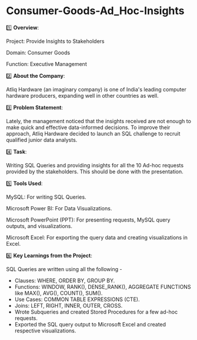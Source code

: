 # Consumer-Goods-Ad_Hoc-Insights
1️⃣ **Overview**:

Project: Provide Insights to Stakeholders

Domain: Consumer Goods

Function: Executive Management

2️⃣ **About the Company**:

Atliq Hardware (an imaginary company) is one of India's leading computer hardware producers, expanding well in other countries as well.

3️⃣ **Problem Statement**:

Lately, the management noticed that the insights received are not enough to make quick and effective data-informed decisions. To improve their approach, Atliq Hardware decided to launch an SQL challenge to recruit qualified junior data analysts.

4️⃣ **Task**:

Writing SQL Queries and providing insights for all the 10 Ad-hoc requests provided by the stakeholders. This should be done with the presentation.

5️⃣ **Tools Used**:

MySQL: For writing SQL Queries.

Microsoft Power BI: For Data Visualizations.

Microsoft PowerPoint (PPT): For presenting requests, MySQL query outputs, and visualizations.

Microsoft Excel: For exporting the query data and creating visualizations in Excel.

6️⃣ **Key Learnings from the Project**:

SQL Queries are written using all the following -
* Clauses: WHERE, ORDER BY, GROUP BY.
* Functions: WINDOW, RANK(), DENSE_RANK(), AGGREGATE FUNCTIONS like MAX(), AVG(), COUNT(), SUM().
* Use Cases: COMMON TABLE EXPRESSIONS (CTE).
* Joins: LEFT, RIGHT, INNER, OUTER, CROSS.
* Wrote Subqueries and created Stored Procedures for a few ad-hoc requests.
* Exported the SQL query output to Microsoft Excel and created respective visualizations.
